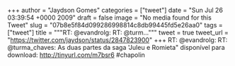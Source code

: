 
+++
author = "Jaydson Gomes"
categories = ["tweet"]
date = "Sun Jul 26 03:39:54 +0000 2009"
draft = false
image = "No media found for this Tweet"
slug = "07b8e5f84d099286998814c8db99445fd5e26aa0"
tags = ["tweet"]
title = """RT: @evandrolg: RT: @turm..."""
tweet = true
tweet_url = "https://twitter.com/jaydson/status/2847823900"
+++
RT: @evandrolg: RT: @turma_chaves: As duas partes da saga 'Juleu e Romieta" disponível para download: http://tinyurl.com/m7bsr6 #chapolin
